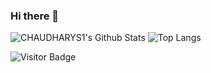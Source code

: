 ### Hi there 👋

<!--
**CHAUDHARYS1/CHAUDHARYS1** is a ✨ _special_ ✨ repository because its `README.md` (this file) appears on your GitHub profile.

Here are some ideas to get you started:

- 🔭 I’m currently working on ...
- 🌱 I’m currently learning ...
- 👯 I’m looking to collaborate on ...
- 🤔 I’m looking for help with ...
- 💬 Ask me about ...
- 📫 How to reach me: ...
- 😄 Pronouns: ...
- ⚡ Fun fact: ...
-->


![CHAUDHARYS1's Github Stats](https://github-readme-stats.vercel.app/api?username=CHAUDHARYS1&count_private=true&show_icons=true&include_all_commits=true)
![Top Langs](https://github-readme-stats.vercel.app/api/top-langs/?username=CHAUDHARYS1&hide=TeX&layout=compact)

![Visitor Badge](https://visitor-badge.laobi.icu/badge?page_id=CHAUDHARYS1.CHAUDHARYS1)
